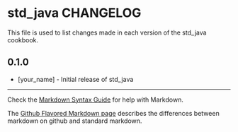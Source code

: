# std_java CHANGELOG

This file is used to list changes made in each version of the std_java cookbook.

## 0.1.0
- [your_name] - Initial release of std_java

- - -
Check the [Markdown Syntax Guide](http://daringfireball.net/projects/markdown/syntax) for help with Markdown.

The [Github Flavored Markdown page](http://github.github.com/github-flavored-markdown/) describes the differences between markdown on github and standard markdown.
